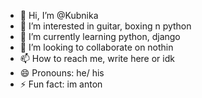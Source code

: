 - 👋 Hi, I’m @Kubnika
- 👀 I’m interested in guitar, boxing n python
- 🌱 I’m currently learning python, django
- 💞️ I’m looking to collaborate on nothin
- 📫 How to reach me, write here or idk
- 😄 Pronouns: he/ his
- ⚡ Fun fact: im anton

<!---
Kubnika/Kubnika is a ✨ special ✨ repository because its `README.md` (this file) appears on your GitHub profile.
You can click the Preview link to take a look at your changes.
--->
